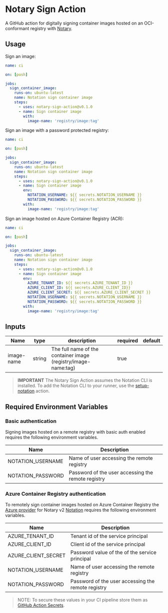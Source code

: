 # Notary Sign Action
A GitHub action for digitally signing container images hosted on an OCI-conformant registry with [Notary](https://github.com/notaryproject/notary).

## Usage

Sign an image:

```yml
name: ci

on: [push]

jobs:
  sign_container_image:
    runs-on: ubuntu-latest
    name: Notation sign container image
    steps:
      - uses: notary-sign-action@v0.1.0
      - name: Sign container image
        with:
          image-name: 'registry/image:tag'
```

Sign an image with a password protected registry:

```yml
name: ci

on: [push]

jobs:
  sign_container_image:
    runs-on: ubuntu-latest
    name: Notation sign container image
    steps:
      - uses: notary-sign-action@v0.1.0
      - name: Sign container image
        env:
          NOTATION_USERNAME: ${{ secrets.NOTATION_USERNAME }}
          NOTATION_PASSWORD: ${{ secrets.NOTATION_PASSWORD }}
        with:
          image-name: 'registry/image:tag'
```

Sign an image hosted on Azure Container Registry (ACR):

```yml
name: ci

on: [push]

jobs:
  sign_container_image:
    runs-on: ubuntu-latest
    name: Notation sign container image
    steps:
      - uses: notary-sign-action@v0.1.0
      - name: Sign container image
        env:
          AZURE_TENANT_ID: ${{ secrets.AZURE_TENANT_ID }}
          AZURE_CLIENT_ID: ${{ secrets.AZURE_CLIENT_ID}}
          AZURE_CLIENT_SECRET: ${{ secrets.AZURE_CLIENT_SECRET }}
          NOTATION_USERNAME: ${{ secrets.NOTATION_USERNAME }}
          NOTATION_PASSWORD: ${{ secrets.NOTATION_PASSWORD }}
        with:
          image-name: 'registry/image:tag'
```

## Inputs

| Name     | type     | description                                     | required | default                  |
| -------- | -------- | ----------------------------------------------- | -------- | ------------------------ |
| image-name | string   | The full name of the container image (registry/image-name:tag)| true    |  |

> **IMPORTANT**
> The Notary Sign Action assumes the Notation CLI is installed. To add the Notation CLI to your runner, use the [setup-notation](https://github.com/Duffney/setup-notation) action.


## Required Environment Variables

### Basic authentication

Signing images hosted on a remote registry with basic auth enabled requires the following environment variables.

Name | Description |
---------|----------|
 NOTATION_USERNAME | Name of user accessing the remote registry |
 NOTATION_PASSWORD | Password of the user accessing the remote registry |

### Azure Container Registry authentication

To remotely sign container images hosted on Azure Container Registry the [Azure provider](https://github.com/Azure/notation-azure-kv) for Notary v2 [Notation](https://github.com/notaryproject/notation) requires the following environment variables.

Name | Description |
---------|----------|
 AZURE_TENANT_ID | Tenant id of the service principal | 
 AZURE_CLIENT_ID | Client id of the service principal  | 
 AZURE_CLIENT_SECRET | Password value of the of the service principal | 
 NOTATION_USERNAME | Name of user accessing the remote registry |
 NOTATION_PASSWORD | Password of the user accessing the remote registry |

> NOTE: 
> To secure these values in your CI pipeline store them as [GitHub Action Secrets](https://docs.github.com/en/actions/security-guides/encrypted-secrets#creating-encrypted-secrets-for-a-repository).


